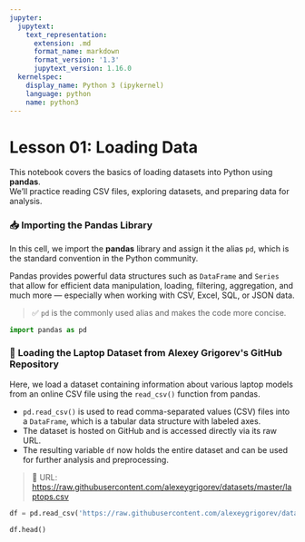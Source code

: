 ```yaml
---
jupyter:
  jupytext:
    text_representation:
      extension: .md
      format_name: markdown
      format_version: '1.3'
      jupytext_version: 1.16.0
  kernelspec:
    display_name: Python 3 (ipykernel)
    language: python
    name: python3
---
```


# **Lesson 01: Loading Data**

This notebook covers the basics of loading datasets into Python using **pandas**.  
We’ll practice reading CSV files, exploring datasets, and preparing data for analysis.



### 📥 **Importing the Pandas Library**

In this cell, we import the **pandas** library and assign it the alias `pd`, which is the standard convention in the Python community.

Pandas provides powerful data structures such as `DataFrame` and `Series` that allow for efficient data manipulation, loading, filtering, aggregation, and much more — especially when working with CSV, Excel, SQL, or JSON data.

> ✅ `pd` is the commonly used alias and makes the code more concise.


```python
import pandas as pd
```

### 📄 **Loading the Laptop Dataset from Alexey Grigorev's GitHub Repository**

Here, we load a dataset containing information about various laptop models from an online CSV file using the `read_csv()` function from pandas.

- `pd.read_csv()` is used to read comma-separated values (CSV) files into a `DataFrame`, which is a tabular data structure with labeled axes.
- The dataset is hosted on GitHub and is accessed directly via its raw URL.
- The resulting variable `df` now holds the entire dataset and can be used for further analysis and preprocessing.

> 🔗 URL: https://raw.githubusercontent.com/alexeygrigorev/datasets/master/laptops.csv


```python
df = pd.read_csv('https://raw.githubusercontent.com/alexeygrigorev/datasets/master/laptops.csv')
```

```python
df.head()
```

```python

```
